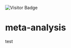 ![Visitor Badge](https://visitor-badge.laobi.icu/badge?page_id=yingjie4science.meta-analysis-nature-health)

# meta-analysis

test
